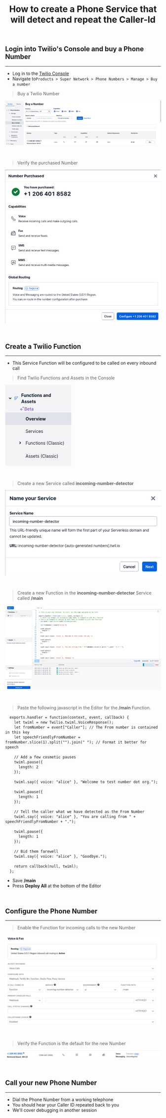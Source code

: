 
# **<center>How to create a Phone Service that will detect and repeat the Caller-Id</center>**

<br/>

## Login into Twilio's Console and buy a Phone Number

---

  * Log in to the [Twilio Console](https://console.twilio.com)
  * Navigate to`Products > Super Network > Phone Numbers > Manage > Buy a number`

  > Buy a Twilio Number

  [![Buy a Twilio Number](/assets/images/buy-a-twilio-number.png)](/assets/images/buy-a-twilio-number.png)

  <br/>

  > Verify the purchased Number

  [![Purchased Twilio Number](/assets/images/twilio-number-purchased.png)](/assets/images/twilio-number-purchased.png)

<br/>

## Create a Twilio Function  

---

  * This Service Function will be configured to be called on every inbound call

  > Find Twilio Functions and Assets in the Console

  [![Find Twilio Functions and Assets in the Console](/assets/images/find-functions-and-assets.png)](/assets/images/find-functions-and-assets.png)

  <br/>

  > Create a new Service called **incoming-number-detector**

  [![Create a New Service](/assets/images/create-a-new-service.png)](/assets/images/create-a-new-service.png)
  
  <br/>

  > Create a new Function in the **incoming-number-detector** Service called **/main**

  [![Create a New Function called /main](/assets/images/create-a-new-main-function.png)](/assets/images/create-a-new-main-function.png)

  <br/>

  > Paste the following javascript in the Editor for the **/main** Function.

  ```
    exports.handler = function(context, event, callback) {  
      let twiml = new Twilio.twiml.VoiceResponse();        
      let fromNumber = event["Caller"]; // The From number is contained in this key 
      let speechFriendlyFromNumber = fromNumber.slice(1).split("").join(" "); // Format it better for speech

      // Add a few cosmetic pauses
      twiml.pause({
        length: 2
      });

      twiml.say({ voice: "alice" }, "Welcome to test number dot org.");

      twiml.pause({
        length: 1
      });

      // Tell the caller what we have detected as the From Number
      twiml.say({ voice: "alice" }, "You are calling from " + speechFriendlyFromNumber + ".");

      twiml.pause({
        length: 1
      });

      // Bid them farewell
      twiml.say({ voice: "alice" }, "Goodbye.");

      return callback(null, twiml);
    };    
  ```

  * Save **/main**
  * Press **Deploy All** at the bottom of the Editor

<br/>

## Configure the Phone Number

---

  > Enable the Function for incoming calls to the new Number

  [![Enable the Function for incoming calls to the new Number](/assets/images/enable-the-number-detector-function.png)](/assets/images/enable-the-number-detector-function.png)

  <br/>

  > Verify the Function is the default for the new Number

  [![Verify the function is the default for the Number](/assets/images/verify-the-function-is-the-default-for-the-number.png)](/assets/images/verify-the-function-is-the-default-for-the-number.png)

<br/>

## Call your new Phone Number

---

  * Dial the Phone Number from a working telephone
  * You should hear your Caller ID repeated back to you
  * We'll cover debugging in another session

